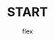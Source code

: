 ---
layout:   post
title:    START
author:   flex
category: Test / teszt
tags:     [muzax, video]
comments: false

headerSIZE:       570px
headerBGimage:    'https://video-images.vice.com/articles/6259c2576032f900969ad342/lede/1650049778845-russiancruisermoskva.jpeg'
headerBGimagesrc: 'https://www.vice.com/en/article/v7dkpx/a-piece-of-the-true-cross-may-have-sunk-with-russias-warship'
headerBGposition: 'background-position: center;'
headerLEFTtext:   '<h1>Start</h1>Valahol el kell kezdeni.'
headerRIGHTtext:  '<h1>⬅</h1>'

disableContentTitle:   'yes'
disableContentPadding: 'yes'
contentLEFTDateStyleOverride:  'padding: 15px;'

beforeContent:          '<div style="position: relative; width: 100%; height: 0; padding-bottom: 56.25%;">
<iframe style="position: absolute; width: 100%; height: 100%;" src="https://www.youtube.com/embed/zcua9XzKVas" title="YouTube video player" frameborder="0" allow="accelerometer; autoplay; clipboard-write; encrypted-media; gyroscope; picture-in-picture" allowfullscreen></iframe></div>'
---